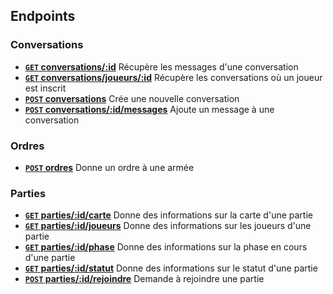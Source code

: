## Endpoints

### Conversations
- **[<code>GET</code> conversations/:id](endpoints/conversations/GET_conversations_id.md)** Récupère les messages d'une conversation
- **[<code>GET</code> conversations/joueurs/:id](endpoints/conversations/GET_conversations_joueurs_id.md)** Récupère les conversations où un joueur est inscrit
- **[<code>POST</code> conversations](endpoints/conversations/POST_conversations.md)** Crée une nouvelle conversation
- **[<code>POST</code> conversations/:id/messages](endpoints/conversations/POST_conversations_id_conversation_messages.md)** Ajoute un message à une conversation

### Ordres
- **[<code>POST</code> ordres](endpoints/ordres/POST_ordres.md)** Donne un ordre à une armée

### Parties
- **[<code>GET</code> parties/:id/carte](endpoints/parties/GET_parties_id_carte.md)** Donne des informations sur la carte d'une partie
- **[<code>GET</code> parties/:id/joueurs](endpoints/parties/GET_parties_id_joueurs.md)** Donne des informations sur les joueurs d'une partie
- **[<code>GET</code> parties/:id/phase](endpoints/parties/GET_parties_id_phase.md)** Donne des informations sur la phase en cours d'une partie
- **[<code>GET</code> parties/:id/statut](endpoints/parties/GET_parties_id_statut.md)** Donne des informations sur le statut d'une partie
- **[<code>POST</code> parties/:id/rejoindre](endpoints/parties/POST_parties_id_rejoindre.md)** Demande à rejoindre une partie
